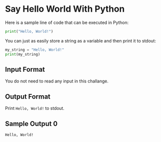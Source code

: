 # Say Hello World With Python

Here is a sample line of code that can be executed in Python:

```Python
print("Hello, World!")
```

You can just as easily store a string as a variable and then print it to stdout:

```Python
my_string = "Hello, World!"
print(my_string)
```

## Input Format

You do not need to read any input in this challange.

## Output Format

Print `Hello, World!` to stdout.

## Sample Output 0

`Hello, World!`

